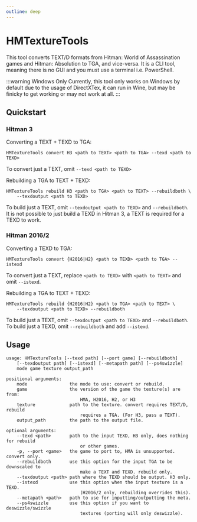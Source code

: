 ```yaml
---
outline: deep
---
```


# HMTextureTools

This tool converts TEXT/D formats from Hitman: World of Assassination games and Hitman: Absolution to TGA, and vice-versa.
It is a CLI tool, meaning there is no GUI and you must use a terminal i.e. PowerShell.

:::warning Windows Only
Currently, this tool only works on Windows by default due to the usage of DirectXTex, it can run in Wine, but may be finicky to get working or may not work at all.
:::

## Quickstart

### Hitman 3

Converting a TEXT + TEXD to TGA:
```
HMTextureTools convert H3 <path to TEXT> <path to TGA> --texd <path to TEXD>
```
To convert just a TEXT, omit `--texd <path to TEXD>`

Rebuilding a TGA to TEXT + TEXD:
```
HMTextureTools rebuild H3 <path to TGA> <path to TEXT> --rebuildboth \
    --texdoutput <path to TEXD>
```
To build just a TEXT, omit `--texdoutput <path to TEXD>` and `--rebuildboth`.  
It is not possible to just build a TEXD in Hitman 3, a TEXT is required for a TEXD to work.

### Hitman 2016/2

Converting a TEXD to TGA:
```
HMTextureTools convert {H2016|H2} <path to TEXD> <path to TGA> --istexd
```
To convert just a TEXT, replace `<path to TEXD>` with `<path to TEXT>` and omit `--istexd`.

Rebuilding a TGA to TEXT + TEXD:
```
HMTextureTools rebuild {H2016|H2} <path to TGA> <path to TEXT> \ 
    --texdoutput <path to TEXD> --rebuildboth
```
To build just a TEXT, omit `--texdoutput <path to TEXD>` and `--rebuildboth`.  
To build just a TEXD, omit `--rebuildboth` and add `--istexd`.

## Usage

```
usage: HMTextureTools [--texd path] [--port game] [--rebuildboth]
    [--texdoutput path] [--istexd] [--metapath path] [--ps4swizzle]
    mode game texture output_path

positional arguments:
    mode                the mode to use: convert or rebuild.
    game                the version of the game the texture(s) are from:
                            HMA, H2016, H2, or H3
    texture             path to the texture. convert requires TEXT/D, rebuild
                            requires a TGA. (For H3, pass a TEXT).
    output_path         the path to the output file.

optional arguments:
    --texd <path>       path to the input TEXD, H3 only, does nothing for rebuild
                            or other games.
    -p, --port <game>   the game to port to, HMA is unsupported. convert only.
    --rebuildboth       use this option for the input TGA to be downscaled to
                            make a TEXT and TEXD. rebuild only.
    --texdoutput <path> path where the TEXD should be output. H3 only.
    --istexd            use this option when the input texture is a TEXD.
                            (H2016/2 only, rebuilding overrides this).
    --metapath <path>   path to use for inputting/outputting the meta.
    --ps4swizzle        use this option if you want to deswizzle/swizzle
                            textures (porting will only deswizzle).
```
